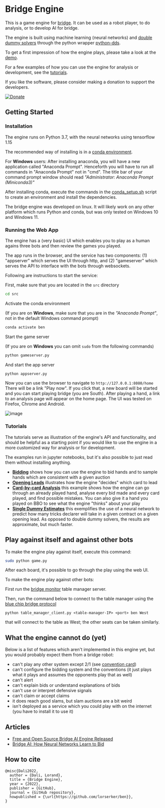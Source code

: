 # Bridge Engine

This is a game engine for [bridge](https://en.wikipedia.org/wiki/Contract_bridge).
It can be used as a robot player, to do analysis, or to develop AI for bridge.

The engine is built using machine learning (neural networks) and [double dummy solvers](https://github.com/dds-bridge/dds) through the python wrapper [python-dds](https://github.com/Afwas/python-dds).

To get a first impression of how the engine plays, please take a look at the [demo](https://lorserker.github.io/ben/demo/demo.html).

For a few examples of how you can use the engine for analysis or development, see the [tutorials](#tutorials).

If you like the software, please consider making a donation to support the developers.

[![Donate](https://img.shields.io/badge/Donate-PayPal-green.svg)](https://www.paypal.com/donate/?business=Z7G6CCTFK2XXS&no_recurring=0&currency_code=EUR)

## Getting Started

### Installation

The engine runs on Python 3.7, with the neural networks using tensorflow 1.15

The recommended way of installing is in a [conda environment](https://docs.conda.io/en/latest/miniconda.html). 

For __Windows__ users: After installing anaconda, you  will have a new application called "Anaconda Prompt". Henceforth you will have to run all commands in "Anaconda Prompt" not in "cmd". The title bar of your command prompt window should read *"Administrator: Anaconda Prompt (Miniconda3)"*

After installing conda, execute the commands in the [conda_setup.sh](conda_setup.sh) script to create an environment and install the dependencies.

The bridge engine was developed on linux. It will likely work on any other platform which runs Python and conda, but was only tested on Windows 10 and Windows 11.

### Running the Web App

The engine has a (very basic) UI which enables you to play as a human agains three bots and then review the games you played.

The app runs in the browser, and the service has two components: (1) "appserver" which serves the UI through http, and (2) "gameserver" which serves the API to interface with the bots through websockets.

Following are instructions to start the service:

First, make sure that you are located in the `src` directory

```bash
cd src
```

Activate the conda environment

(If you are on __Windows__, make sure that you are in the *"Anaconda Prompt"*, not in the default Windows command prompt)

```bash
conda activate ben
```

Start the game server

(If you are on __Windows__ you  can omit `sudo` from the following commands)

```bash
python gameserver.py
```
And start the app server

```bash
python appserver.py
```

Now you can use the browser to navigate to `http://127.0.0.1:8080/home`
There will be a link "Play now". If you click that, a new board will be started and you can start playing bridge (you are South).
After playing a hand, a link to an analysis page will appear on the home page. The UI was tested on Firefox, Chrome and Android.

![image](ben_screenshot.png)


### Tutorials

The tutorials serve as illustration of the engine's API and functionality, and should be helpful as a starting point if you would like to use the engine in a more customized way for analysis or for development.

The examples run in jupyter notebooks, but it's also possible to just read them without installing anything.

- __[Bidding](src/examples/Bidding.ipynb)__ shows how you can use the engine to bid hands and to sample hands which are consistent with a given auction
- __[Opening Leads](src/examples/OpeningLead.ipynb)__ illustrates how the engine "decides" which card to lead
- __[Card-by-card Analysis](src/examples/CardByCardAnalysis.ipynb)__ this example shows how the engine can go through an already played hand, analyse every bid made and every card played, and find possible mistakes. You can also give it a hand you played on BBO to see what the engine "thinks" about your play
- __[Single Dummy Estimates](src/examples/SingleDummyEstimates.ipynb)__ this exemplifies the use of a neural network to predict how many tricks declarer will take in a given contract on a given opening lead. As opposed to double dummy solvers, the results are approximate, but much faster.

## Play against itself and against other bots

To make the engine play against itself, execute this command:

```bash
sudo python game.py
```

After each board, it's possible to go through the play using the web UI.

To make the engine play against other bots:

First run the [bridge monitor](http://www.wbridge5.com/bm.htm) table manager server.

Then, run the command below to connect to the table manager using the [blue chip bridge protocol](https://web.archive.org/web/20210514012054/http://www.bluechipbridge.co.uk/protocol.htm)

```
python table_manager_client.py <table-manager-IP> <port> ben West
```

that will connect to the table as West; the other seats can be taken similarly.

## What the engine cannot do (yet)

Below is a list of features which aren't implemented in this engine yet, but you would probably expect them from a bridge robot:

- can't play any other system except 2/1 (see [convention card](convention_card.md))
- can't configure the bidding system and the conventions (it just plays what it plays and assumes the opponents play that as well)
- can't alert
- can't explain bids or understand explanations of bids
- can't use or interpret defensive signals
- can't claim or accept claims
- it does reach good slams, but slam auctions are a bit weird
- isn't deployed as a service which you could play with on the internet (you have to install it to use it)

## Articles

- [Free and Open Source Bridge AI Engine Released](https://bridgewinners.com/article/view/free-and-open-source-bridge-ai-engine-released/)
- [Bridge AI: How Neural Networks Learn to Bid](https://bridgewinners.com/article/view/bridge-ai-how-neural-networks-learn-to-bid/)

## How to cite

```
@misc{Dali2022,
  author = {Dali, Lorand},
  title = {Bridge Engine},
  year = {2022},
  publisher = {GitHub},
  journal = {GitHub repository},
  howpublished = {\url{https://github.com/lorserker/ben}},
}
```
